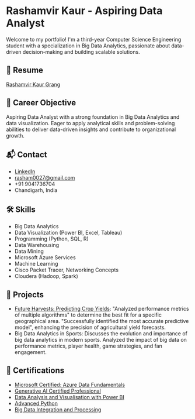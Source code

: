 # Rashamvir Kaur - Aspiring Data Analyst

Welcome to my portfolio! I'm a third-year Computer Science Engineering student with a specialization in Big Data Analytics, passionate about data-driven decision-making and building scalable solutions.

## 📄 Resume
[Rashamvir Kaur Grang](https://drive.google.com/file/d/12sDRlReRq9f6L60-B29qr2UV1vQsbGnd/view?usp=sharing)  

## 🎯 Career Objective
Aspiring Data Analyst with a strong foundation in Big Data Analytics and data visualization. Eager to apply analytical skills and problem-solving abilities to deliver data-driven insights and contribute to organizational growth.

## 📬 Contact
- [LinkedIn](linkedin.com/in/rashamvir-kaur-grang-89211b288)
- rasham0027@gmail.com
- +91 9041736704
- Chandigarh, India
 
## 🛠️ Skills
- Big Data Analytics
- Data Visualization (Power BI, Excel, Tableau)
- Programming (Python, SQL, R)
- Data Warehousing
- Data Mining
- Microsoft Azure Services
- Machine Learning
- Cisco Packet Tracer, Networking Concepts
- Cloudera (Hadoop, Spark)

## 📁 Projects
- [Future Harvests: Predicting Crop Yields](https://www.jetir.org/view?paper=JETIR2405134):
  "Analyzed performance metrics of multiple algorithms" to determine the best fit for a specific geographical area.
  "Successfully identified the most accurate predictive model", enhancing the precision of agricultural yield forecasts.
- Big Data Analytics in Sports:
  Discusses the evolution and importance of big data analytics in modern sports.
  Analyzed the impact of big data on performance metrics, player health, game strategies, and fan engagement.

## 🏅 Certifications
- [Microsoft Certified: Azure Data Fundamentals](https://learn.microsoft.com/api/credentials/share/en-gb/RASHAMVIRKAURGRANG-2902/839EEBC9494FA00?sharingId=A084A1CBAB97735B)
- [Generative AI Certified Professional](https://brm-certview.oracle.com/ords/certview/ecertificate?ssn=OC5123711&trackId=OCI2024GAIOCP&key=b787f2ed01c72a9a6ce8211215a3cb161558f85c)
- [Data Analysis and Visualisation with Power BI](https://www.coursera.org/account/accomplishments/verify/PPUV86SC5HV5?utm_source=link&utm_medium=certificate&utm_content=cert_image&utm_campaign=sharing_cta&utm_product=course)
- [Advanced Python](https://www.linkedin.com/learning/certificates/3a717dc3cb4b1ec4fcb9d3ae938bc2b111b13ec0660727b996811055d6a10b60?u=92961692)
- [Big Data Integration and Processing](https://www.coursera.org/account/accomplishments/verify/67XWKT6587AU?utm_source=link&utm_medium=certificate&utm_content=cert_image&utm_campaign=sharing_cta&utm_product=course)
